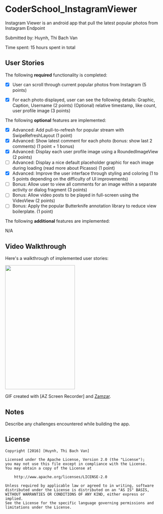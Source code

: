# CoderSchool_InstagramViewer

Instagram Viewer is an android app that pull the latest popular photos from Instagram Endpoint

Submitted by: Huynh, Thi Bach Van

Time spent: 15 hours spent in total

## User Stories

The following **required** functionality is completed:

* [x] User can scroll through current popular photos from Instagram (5 points)
* [x] For each photo displayed, user can see the following details:
        Graphic, Caption, Username (2 points)
        (Optional) relative timestamp, like count, user profile image (3 points)


The following **optional** features are implemented:

* [x] Advanced: Add pull-to-refresh for popular stream with SwipeRefreshLayout (1 point)
* [x] Advanced: Show latest comment for each photo (bonus: show last 2 comments) (1 point + 1 bonus)
* [x] Advanced: Display each user profile image using a RoundedImageView (2 points)
* [ ] Advanced: Display a nice default placeholder graphic for each image during loading (read more about Picasso) (1 point)
* [x] Advanced: Improve the user interface through styling and coloring (1 to 5 points depending on the difficulty of UI improvements)
* [ ] Bonus: Allow user to view all comments for an image within a separate activity or dialog fragment (3 points)
* [ ] Bonus: Allow video posts to be played in full-screen using the VideoView (2 points)
* [ ] Bonus: Apply the popular Butterknife annotation library to reduce view boilerplate. (1 point)

The following **additional** features are implemented:

N/A

## Video Walkthrough 

Here's a walkthrough of implemented user stories:

<a href="https://picasaweb.google.com/lh/photo/Kl3zLJtpfygvNilKr3ZGLdMTjNZETYmyPJy0liipFm0?feat=embedwebsite"><img src="https://lh3.googleusercontent.com/-0VwqPnWNteE/VubBqk05ffI/AAAAAAAABRw/yPCl-OY45SgTm8S83Fqu6-E26KfT-oM8QCCo/s400-Ic42/IV.gif" height="400" width="225" /></a>

GIF created with [AZ Screen Recorder] and [Zamzar](http://www.zamzar.com/).

## Notes

Describe any challenges encountered while building the app.

## License

    Copyright [2016] [Huynh, Thi Bach Van]

    Licensed under the Apache License, Version 2.0 (the "License");
    you may not use this file except in compliance with the License.
    You may obtain a copy of the License at

        http://www.apache.org/licenses/LICENSE-2.0

    Unless required by applicable law or agreed to in writing, software
    distributed under the License is distributed on an "AS IS" BASIS,
    WITHOUT WARRANTIES OR CONDITIONS OF ANY KIND, either express or implied.
    See the License for the specific language governing permissions and
    limitations under the License.
